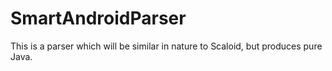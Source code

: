 # SmartAndroidParser
This is a parser which will be similar in nature to Scaloid, but produces pure Java.

